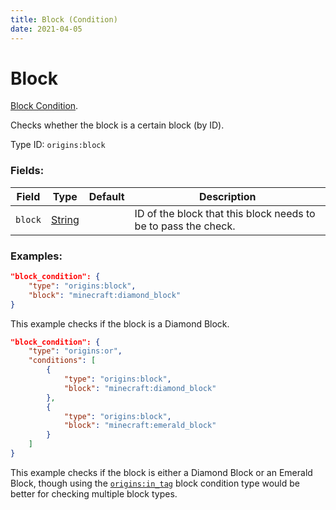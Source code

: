 ```yaml
---
title: Block (Condition)
date: 2021-04-05
---
```

# Block

[Block Condition](../block_conditions.md).

Checks whether the block is a certain block (by ID).

Type ID: `origins:block`

### Fields:

Field  | Type | Default | Description
-------|------|---------|-------------
`block` | [String](../data_types/string.md) | | ID of the block that this block needs to be to pass the check.

### Examples:
```json
"block_condition": {
    "type": "origins:block",
    "block": "minecraft:diamond_block"
}
```
This example checks if the block is a Diamond Block.

```json
"block_condition": {
    "type": "origins:or",
    "conditions": [
        {
            "type": "origins:block",
            "block": "minecraft:diamond_block"
        },
        {
            "type": "origins:block",
            "block": "minecraft:emerald_block"
        }
    ]
}
```
This example checks if the block is either a Diamond Block or an Emerald Block, though using the [`origins:in_tag`](../block_conditions/in_tag.md) block condition type would be better for checking multiple block types.